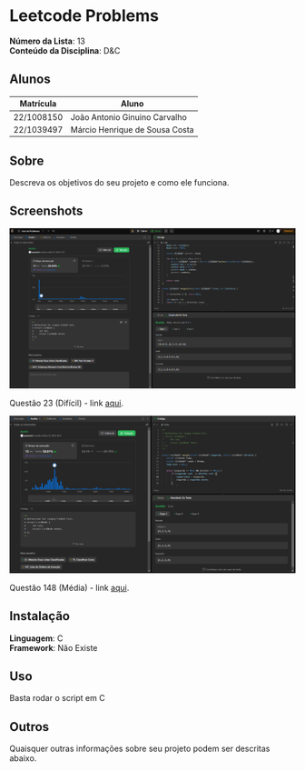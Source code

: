 # Leetcode Problems

**Número da Lista**: 13<br>
**Conteúdo da Disciplina**: D&C<br>

## Alunos
|Matrícula | Aluno |
| -- | -- |
| 22/1008150  |  João Antonio Ginuino Carvalho |
| 22/1039497  |  Márcio Henrique de Sousa Costa |

## Sobre 
Descreva os objetivos do seu projeto e como ele funciona. 

## Screenshots


<div align="center"><img src= "https://raw.githubusercontent.com/projeto-de-algoritmos-2024/D-C_LEETCODE_PROBLEMS/refs/heads/main/Images/23.png?raw=true"/></div>

Questão 23 (Difícil) - link [aqui](Questões/23-MesclarListas.md).

<div align="center"><img src= "https://raw.githubusercontent.com/projeto-de-algoritmos-2024/D-C_LEETCODE_PROBLEMS/refs/heads/main/Images/148.png?raw=true"/></div>

Questão 148 (Média) - link [aqui](Questões/148-OrdenarLista.md).


## Instalação 
**Linguagem**: C<br>
**Framework**: Não Existe<br>

## Uso 
Basta rodar o script em C

## Outros 
Quaisquer outras informações sobre seu projeto podem ser descritas abaixo.

